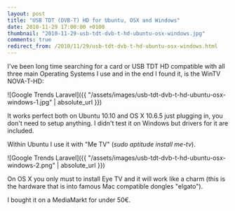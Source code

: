```yaml
---
layout: post
title: "USB TDT (DVB-T) HD for Ubuntu, OSX and Windows"
date: 2010-11-29 17:00:00 +0100
thumbnail: "2010-11-29-usb-tdt-dvb-t-hd-ubuntu-osx-windows.jpg"
comments: true
redirect_from: /2010/11/29/usb-tdt-dvb-t-hd-ubuntu-osx-windows.html
---
```

I've been long time searching for a card or USB TDT HD compatible with all three main Operating Systems I use and in the end I found it, is the WinTV NOVA-T-HD:

![Google Trends Laravel]({{ "/assets/images/usb-tdt-dvb-t-hd-ubuntu-osx-windows-1.jpg" | absolute_url }})

It works perfect both on Ubuntu 10.10 and OS X 10.6.5 just plugging in, you don't need to setup anything. I didn't test it on Windows but drivers for it are included.

Within Ubuntu I use it with "Me TV" (_sudo aptitude install me-tv_).

![Google Trends Laravel]({{ "/assets/images/usb-tdt-dvb-t-hd-ubuntu-osx-windows-2.png" | absolute_url }})

On OS X you only must to install Eye TV and it will work like a charm (this is the hardware that is into famous Mac compatible dongles "elgato").

I bought it on a MediaMarkt for under 50€.
